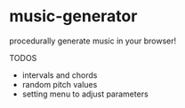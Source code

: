 # music-generator
procedurally generate music in your browser!

TODOS
- intervals and chords
- random pitch values
- setting menu to adjust parameters
